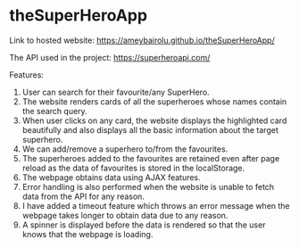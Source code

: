 # theSuperHeroApp

Link to hosted website: https://ameybairolu.github.io/theSuperHeroApp/

The API used in the project: https://superheroapi.com/

Features:
  1. User can search for their favourite/any SuperHero.
  2. The website renders cards of all the superheroes whose names contain the search query.
  3. When user clicks on any card, the website displays the highlighted card beautifully and also displays all the basic information about the target superhero.
  4. We can add/remove a superhero to/from the favourites.
  5. The superheroes added to the favourites are retained even after page reload as the data of favourites is stored in the localStorage.
  6. The webpage obtains data using AJAX features.
  7. Error handling is also performed when the website is unable to fetch data from the API for any reason.
  8. I have added a timeout feature which throws an error message when the webpage takes longer to obtain data due to any reason.
  9. A spinner is displayed before the data is rendered so that the user knows that the webpage is loading.
